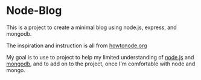 # Node-Blog

This is a project to create a minimal blog using node.js, express, and mongodb.

The inspiration and instruction is all from [howtonode.org](http://howtonode.org/express-mongodb)

My goal is to use to project to help my limited understanding of [node.js](http://nodejs.org/) and [mongodb](http://mongodb.org), and to add on to the project, once I'm comfortable with node and mongo.
